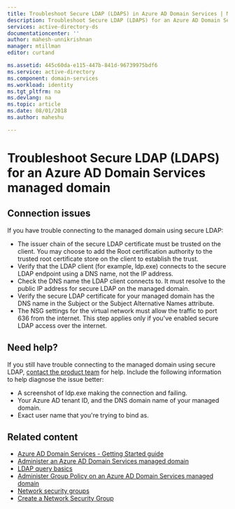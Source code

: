 ```yaml
---
title: Troubleshoot Secure LDAP (LDAPS) in Azure AD Domain Services | Microsoft Docs
description: Troubleshoot Secure LDAP (LDAPS) for an Azure AD Domain Services managed domain
services: active-directory-ds
documentationcenter: ''
author: mahesh-unnikrishnan
manager: mtillman
editor: curtand

ms.assetid: 445c60da-e115-447b-841d-96739975bdf6
ms.service: active-directory
ms.component: domain-services
ms.workload: identity
ms.tgt_pltfrm: na
ms.devlang: na
ms.topic: article
ms.date: 08/01/2018
ms.author: maheshu

---
```

# Troubleshoot Secure LDAP (LDAPS) for an Azure AD Domain Services managed domain

## Connection issues
If you have trouble connecting to the managed domain using secure LDAP:

* The issuer chain of the secure LDAP certificate must be trusted on the client. You may choose to add the Root certification authority to the trusted root certificate store on the client to establish the trust.
* Verify that the LDAP client (for example, ldp.exe) connects to the secure LDAP endpoint using a DNS name, not the IP address.
* Check the DNS name the LDAP client connects to. It must resolve to the public IP address for secure LDAP on the managed domain.
* Verify the secure LDAP certificate for your managed domain has the DNS name in the Subject or the Subject Alternative Names attribute.
* The NSG settings for the virtual network must allow the traffic to port 636 from the internet. This step applies only if you've enabled secure LDAP access over the internet.


## Need help?
If you still have trouble connecting to the managed domain using secure LDAP, [contact the product team](active-directory-ds-contact-us.md) for help. Include the following information to help diagnose the issue better:
* A screenshot of ldp.exe making the connection and failing.
* Your Azure AD tenant ID, and the DNS domain name of your managed domain.
* Exact user name that you're trying to bind as.


## Related content
* [Azure AD Domain Services - Getting Started guide](active-directory-ds-getting-started.md)
* [Administer an Azure AD Domain Services managed domain](active-directory-ds-admin-guide-administer-domain.md)
* [LDAP query basics](https://technet.microsoft.com/library/aa996205.aspx)
* [Administer Group Policy on an Azure AD Domain Services managed domain](active-directory-ds-admin-guide-administer-group-policy.md)
* [Network security groups](../virtual-network/security-overview.md)
* [Create a Network Security Group](../virtual-network/tutorial-filter-network-traffic.md)
